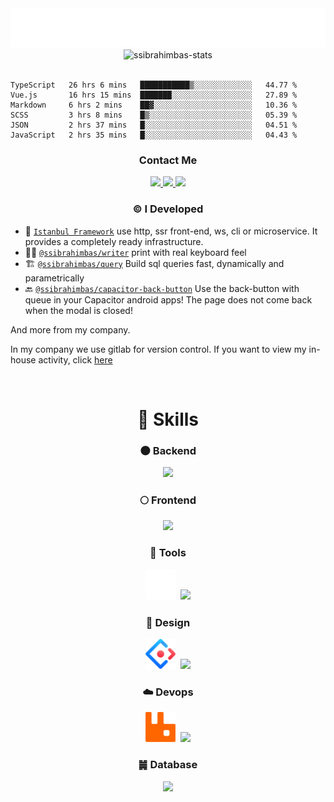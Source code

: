 <div align='center'>
  <img src="./name.svg" alt="Sami Salih İbrahimbaş" />
</div>

<div align="center"><img src="https://github-readme-stats.vercel.app/api?username=ssibrahimbas&show_icons=true&locale=en&theme=material-palenight" alt="ssibrahimbas-stats" /></div>

<br>

<!--START_SECTION:waka-->

```text
TypeScript   26 hrs 6 mins   ███████████▒░░░░░░░░░░░░░   44.77 %
Vue.js       16 hrs 15 mins  ███████░░░░░░░░░░░░░░░░░░   27.89 %
Markdown     6 hrs 2 mins    ██▓░░░░░░░░░░░░░░░░░░░░░░   10.36 %
SCSS         3 hrs 8 mins    █▒░░░░░░░░░░░░░░░░░░░░░░░   05.39 %
JSON         2 hrs 37 mins   █░░░░░░░░░░░░░░░░░░░░░░░░   04.51 %
JavaScript   2 hrs 35 mins   █░░░░░░░░░░░░░░░░░░░░░░░░   04.43 %
```

<!--END_SECTION:waka-->

<div align="center">
  
  <h3>Contact Me</h3>
  
  <div>
    <a href="https://linkedin.com/in/ssibrahimbas" target="_blank">
      <img src="https://img.shields.io/badge/LinkedIn-0077B5?style=for-the-badge&logo=linkedin&logoColor=0e76a8&color=black">
    </a>
    <a href="https://ssibrahimbas.medium.com" target="_blank">
      <img src="https://img.shields.io/badge/Medium-12100E?style=for-the-badge&logo=medium&logoColor=white"/>
    </a>
    <a href="mailto:info@ssibrahimbas.com" target="_blank">
      <img src="https://img.shields.io/badge/Gmail-12100E?style=for-the-badge&logo=gmail&logoColor=white"/>
    </a>
  </div> 
  
</div>

<h3 align="center">© I Developed</h3>

- 💫 [`Istanbul Framework`](https://github.com/istanbulnode) use http, ssr front-end, ws, cli or microservice. It provides a completely ready infrastructure. 
- ✍🏻 [`@ssibrahimbas/writer`](https://github.com/ssibrahimbas/writer) print with real keyboard feel
- 🏗 [`@ssibrahimbas/query`](https://github.com/ssibrahimbas/query) Build sql queries fast, dynamically and parametrically
- 🔙 [`@ssibrahimbas/capacitor-back-button`](https://github.com/ssibrahimbas/capacitor-backbutton) Use the back-button with queue in your Capacitor android apps! The page does not come back when the modal is closed!

And more from my company.

In my company we use gitlab for version control. If you want to view my in-house activity, click [here](https://gitlab.com/ssibrahimbas)

<br/>

<p align="center">
<h1 align="center">🚀 Skills</h1>
</p>

<h3 align="center">🌑 Backend</h3>

<p align="center">
<img src="https://skillicons.dev/icons?i=nodejs,go,php,nestjs,express">
</p>

<h3 align="center">🌕 Frontend</h3>

<p align="center">
<img src="https://skillicons.dev/icons?i=vue,react,angular,js,jquery">
</p>

<h3 align="center">🔨 Tools

<p align="center">
<img src="./images/logo-dark.svg" width="48" height="48">&nbsp;
<img src="https://skillicons.dev/icons?i=typescript">
</p>

<h3 align="center">🎨 Design</h3>

<p align="center">
<img src="./images/KDpgvguMpGfqaHPjicRK.svg" width="48" height="48">&nbsp;
<img src="https://skillicons.dev/icons?i=js,sass,css,styledcomponents">
</p>

<h3 align="center">☁️ Devops</h3>

<p align="center">
<img src="./images/rabbitmq-icon-svgrepo-com.svg" width="48" height="48">&nbsp;
<img src="https://skillicons.dev/icons?i=redis,nginx,kubernetes,docker">
</p>

<h3 align="center">䷛ Database</h3>

<p align="center">
<img src="https://skillicons.dev/icons?i=mongodb,mysql,postgresql">
</p>
